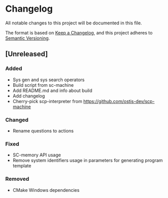 # Changelog
All notable changes to this project will be documented in this file.

The format is based on [Keep a Changelog](https://keepachangelog.com/en/1.0.0/),
and this project adheres to [Semantic Versioning](https://semver.org/spec/v2.0.0.html).


## [Unreleased]

### Added

- Sys gen and sys search operators
- Build script from sc-machine
- Add README.md and info about build
- Add changelog
- Cherry-pick scp-interpreter from https://github.com/ostis-dev/scp-machine

### Changed

- Rename questions to actions

### Fixed

- SC-memory API usage
- Remove system identifiers usage in parameters for generating program template

### Removed

- CMake Windows dependencies
